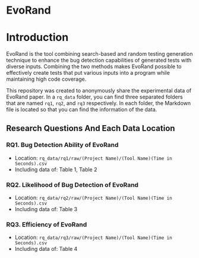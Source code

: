 # EvoRand

# Introduction

EvoRand is the tool combining search-based and random testing generation technique to enhance the bug detection capabilities of generated tests with diverse inputs. Combining the two methods makes EvoRand possible to effectively create tests that put various inputs into a program while maintaining high code coverage.

This repository was created to anonymously share the experimental data of EvoRand paper. In a `rq_data` folder, you can find three separated folders that are named `rq1`, `rq2`, and `rq3` respectively. In each folder, the Markdown file is located so that you can find the information of the data. 

## Research Questions And Each Data Location

### RQ1. Bug Detection Ability of EvoRand

- Location: `rq_data/rq1/raw/(Project Name)/(Tool Name)(Time in Seconds).csv`
- Including data of: Table 1, Table 2

### RQ2. Likelihood of Bug Detection of EvoRand

- Location: `rq_data/rq2/raw/(Project Name)/(Tool Name)(Time in Seconds).csv`
- Including data of: Table 3

### RQ3. Efficiency of EvoRand

- Location: `rq_data/rq3/raw/(Project Name)/(Tool Name)(Time in Seconds).csv`
- Including data of: Table 4
